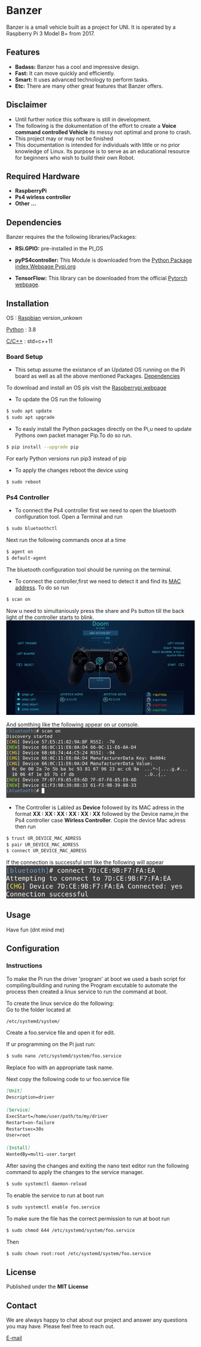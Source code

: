 # Banzer

Banzer is a small vehicle built as a project for UNI. It is operated by a Raspberry Pi 3 Model B+ from 2017.

## Features

- **Badass:** Banzer has a cool and impressive design.
- **Fast:** It can move quickly and efficiently.
- **Smart:** It uses advanced technology to perform tasks.
- **Etc:** There are many other great features that Banzer offers.


## **Disclaimer** 
* Until further notice this software is still in development.
* The following is the dokumentation of the effort to create a **Voice command controlled Vehicle** its messy not optimal and prone to crash.
* This project may or may not be finished 
* This documentation is intended for individuals with little or no prior knowledge of Linux. Its purpose is to serve as an educational resource for beginners who wish to build their own Robot.

## Required Hardware
- **RaspberryPi** 
- **Ps4 wirless controller**
- **Other ...**

## Dependencies
Banzer requires the the following libraries/Packages:


- **RSi.GPIO:** pre-installed in the PI_OS

- **pyPS4controller:** This Module is downloaded from the [Python Package index Webpage Pypi.org](https://pypi.org/project/pyPS4Controller/)

- **TensorFlow:** This library can be downloaded from the official [Pytorch webpage](https://pytorch.org/).


## Installation
OS : [Raspbian](https://www.raspbian.org/) version_unkown

[Python](https://www.python.org/) : 3.8

[C/C++](https://gcc.gnu.org/onlinedocs/libstdc++/) : std=c++11 

### Board Setup
* This setup assume the existance of an Updated OS running on the Pi board as well as all the above mentioned Packages. 
[Dependencies](#Dependencies)

To download and install an OS pls visit the [Raspberrypi webpage](https://www.raspberrypi.com/documentation/computers/getting-started.html)

* To update the OS run the following
```bash
$ sudo apt update
$ sudo apt upgrade 
```

* To easly install the Python packages directly on the Pi,u need to update Pythons own packet manager Pip.To do so run.
```bash
$ pip install --upgrade pip
``` 
For early Python versions run pip3 instead of pip 
* To apply the changes reboot the device using 
```bash
$ sudo reboot
```
### Ps4 Controller
* To connect the Ps4 controller first we need to open the bluetooth configuration tool.
Open a Terminal and run

```bash
$ sudo bluetoothctl
```
Next run the following commands once at a time
```bash
$ agent on 
$ default-agent
```
The bluetooth configuration tool should be running on the terminal.
* To connect the controller,first we need to detect it and find its [MAC address](https://en.wikipedia.org/wiki/MAC_address).
To do so run 
```bash
$ scan on
```
Now u need to simultaniously press the share and Ps button till the back light of the controller starts to blink.
![Ps4_keys_layout](./assets/ps4_controller.jpg)

And somthing like the following appear on ur console.
![Terminal_pompt](./assets/bompt.png)

* The Controller is Labled as **Device** followed by its MAC adress in the format **XX : XX : XX : XX : XX : XX** followed by the Device name,in the Ps4 controller case **Wirless Controller**.
Copie the device Mac adress then run 
```bash
$ trust UR_DEVICE_MAC_ADRESS
$ pair UR_DEVICE_MAC_ADRESS
$ connect UR_DEVICE_MAC_ADRESS
```
If the connection is successful smt like the following will appear 
![Terminal_pompt](./assets/pompt2.png)

## Usage
Have fun (dnt mind me)

## Configuration

### Instructions 
To make the Pi run the driver 'program' at boot we used a bash script for compiling/building and runing the Program excutable to automate the process then created a linux service to run the command at boot.


To create the linux service do the following:\
Go to the folder located at

```bash
/etc/systemd/system/
```

Create a foo.service file and open it for edit.


If ur programming on the Pi just run:

```bash
$ sudo nano /etc/systemd/system/foo.service
```
Replace foo with an appropriate task name.

Next copy the following code to ur foo.service file 

```markdown
[Unit]
Description=driver

[Service]
ExecStart=/home/user/path/to/my/driver
Restart=on-failure
Restartsec=30s
User=root

[Install]
WantedBy=multi-user.target
```
After saving the changes and exiting the nano text editor run the following command to apply the changes to the service manager.

```bash
$ sudo systemctl daemon-reload
```
To enable the service to run at boot run 

```bash
$ sudo systemctl enable foo.service
```
To make sure the file has the correct permission to run at boot run

```bash
$ sudo chmod 644 /etc/systemd/system/foo.service
```

Then
```bash
$ sudo chown root:root /etc/systemd/system/foo.service
```




## License
Published under the **MIT License**


## Contact
We are always happy to chat about our project and answer any questions you may have. Please feel free to reach out.

[E-mail](dhia1.messaoudi@st.oth-regensbug.de)
